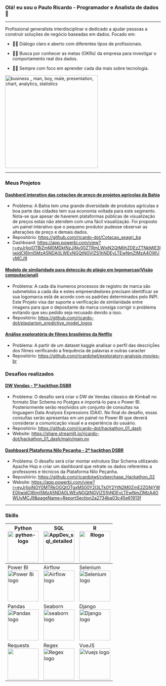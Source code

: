 ### Olá! eu sou o Paulo Ricardo - Programador e Analista de dados👋

<!--
**ricardo-dot/ricardo-dot** is a ✨ _special_ ✨ repository because its `README.md` (this file) appears on your GitHub profile.

Here are some ideas to get you started:

- 🔭 I’m currently working on ...
- 🌱 I’m currently learning ...
- 👯 I’m looking to collaborate on ...
- 🤔 I’m looking for help with ...
- 💬 Ask me about ...
- 📫 How to reach me: ...
- 😄 Pronouns: ...
- ⚡ Fun fact: ...
-->
---
Profissional generalista interdisciplinar e dedicado a ajudar pessoas a construir soluções de negócio baseadas em dados. 
Focado em:

* 🧑‍🏫 Diálogo claro e aberto com diferentes tipos de profissionais.

* 🕵️‍♂️ Busca por conhecer as metas (OKRs) da empresa para investigar o comportamento real dos dados.

* 🧑‍💻 Sempre com foco em aprender cada dia mais sobre tecnologia.

<img alt="business _ man, boy, male, presentation, chart, analytics, statistics" src="https://user-images.githubusercontent.com/48892066/151630098-3de63922-8f3f-4005-aefd-52abfdfc9f35.svg" style="height: 300px">
</img>

---

### Meus Projetos

#### [Dashbord interativo das cotações de preço de projetos agrícolas da Bahia](https://github.com/ricardo-dot/Cotacao_seagri_ba)
* Problema: A Bahia tem uma grande diversidade de produtos agrículas e boa parte das cidades tem sua economia voltada para este segmento. Nota-se que apesar de haverem plataformas públicas de visualização de preços estas não atendem com uma fácil visualização. Foi proposto um painel interativo que o pequeno produtor pudesse observar as alterações de preço e demais dados.
* Repositório: https://github.com/ricardo-dot/Cotacao_seagri_ba
* Dashboard: https://app.powerbi.com/view?r=eyJrIjoiOTBjZmM0MDktNzJjNy00ZTRmLWIxN2QtMjlhZDEzZTNkMjE3IiwidCI6ImI5MzA5NDA0LWExNGQtNGVlZS1hNDEyLTEwNmZlMzA4OWUyMCJ9

#### [Modelo de similaridade para detecção de plágio em logomarcas(Visão computacional)](https://github.com/ricardo-dot/plagiarism_predictive_model_logos)
* Problema: A cada dia inumeros processos de registro de marca são submetidos a cada dia e estes empreendedores precisam identificar se sua logomarca está de acordo com os padrões determinados pelo INPI. Este Projeto visa dar suporte a verificação de similaridade entre imagens para que o depositante da marca consiga corrigir o problema evitando que seu pedido seja recusado devido a isso.
* Repositório: https://github.com/ricardo-dot/plagiarism_predictive_model_logos

#### [Análise exploratória de filmes brasileiros da Netflix](https://github.com/ricardotwt/exploratory-analysis-movies-br)
* Problema: A partir de um dataset kaggle analisar o perfil das descriçṍes dos filmes verificando a frequência de palavras e outras caracter
* Repositório: https://github.com/ricardotwt/exploratory-analysis-movies-br


### Desafios realizados

#### [DW Vendas - 1º hackthon DSBR](https://github.com/ricardo-dot/hackathon_01_dash)
* Problema: O desafio será criar o DW de Vendas clássico de Kimball no formato Star Schema no Postges e importá-lo para o Power BI. Posteriormente serão resolvidos um conjunto de consultas na linguagem Data Analysis Expressions (DAX). No final do desafio, essas consultas serão apresentas em um painel no Power BI que deverá considerar a comunicação visual e a experiência do usuário.
* Repositório: https://github.com/ricardo-dot/hackathon_01_dash
* Website: https://share.streamlit.io/ricardo-dot/hackathon_01_dash/main/main.py

#### [Dashboard Plataforma Nilo Peçanha - 2º hackthon DSBR](https://github.com/ricardotwt/cyberchase_Hackathon_02)
* Problema: O desafio será criar montar estrutura Star Schema utilizando Apache Hop e criar um dashboard que retrate os dados referentes a professores e técnicos da Plataforma Nilo Peçanha.
* Repositório: https://github.com/ricardotwt/cyberchase_Hackathon_02
* Website: https://app.powerbi.com/view?r=eyJrIjoiNGY0MTRkOGQtOTgxMS00Y2I3LTk0Y2YtN2M0ZmE2ZGNjYWE0IiwidCI6ImI5MzA5NDA0LWExNGQtNGVlZS1hNDEyLTEwNmZlMzA4OWUyMCJ9&pageName=ReportSection2a2734ba03c45e61913f

---
### Skills

Python<br> <img alt="python-logo" src="https://user-images.githubusercontent.com/48892066/151659391-ef399f09-c111-4ee3-bf84-14eb953f6078.png" style="width: 100px"></img> | SQL <br><img alt="AppDev_sql_detailed" src="https://user-images.githubusercontent.com/48892066/151659466-dc7712ac-843c-45db-8091-54801d46acd4.svg" style="width: 100px; height: 100px;"></img> | R <br><img alt="Rlogo" src="https://user-images.githubusercontent.com/48892066/151659490-7b863236-494e-43bb-95e0-74b495a9c614.png" style="width: 100px; height: 100px;"></img> | 
--- | --- | --- | 
Power BI <br> <img alt="Power Bi logo" src="https://user-images.githubusercontent.com/48892066/151660975-05475d2c-3153-4cb6-9b07-21b5b86ffed0.png" style="width: 100px"></img> | Airflow <br> <img alt="Airflow logo" src="https://user-images.githubusercontent.com/48892066/151660903-df5ad0fb-dd8d-4d16-a98d-cd8e6d8841a6.png" style="width: 100px"></img> | Selenium <br> <img alt="Selenium logo" src="https://user-images.githubusercontent.com/48892066/151660152-80343e43-f0da-4bb0-bf64-a5c30b4d233b.png" style="width: 100px"></img> |
Pandas <br> <img alt="Pandas logo" src="https://user-images.githubusercontent.com/48892066/151661075-4462571a-83ca-41ea-9265-50525a4167e2.png" style="width: 100px;"></img> | Seaborn <br> <img alt="seaborn logo" src="https://user-images.githubusercontent.com/48892066/151660243-e677ec5f-92f4-4bbd-aaa8-9cab8c946fb3.svg" style="width: 100px; height: 100px"></img> | Django <br> <img alt="Django logo" src="https://user-images.githubusercontent.com/48892066/151660126-ee89445e-b682-4e90-a20e-540612f4f5c6.png" style="width: 100px;"></img> | 
Requests <br> <img alt="" src="https://user-images.githubusercontent.com/48892066/151660168-e6a2db77-0a3d-4deb-abe8-63d35e953057.png" style="width: 100px"></img> | Regex <br> <img alt="Regex logo" src="https://user-images.githubusercontent.com/48892066/151660358-8ac375db-cd4d-4fa5-a559-ee2ee3847908.jpg" style="width: 100px;"></img>| VueJS <br> <img alt="Vuejs logo" src="https://user-images.githubusercontent.com/48892066/151660344-7c2c55a5-47c6-4ba0-b10e-d1d4619994c5.svg" style="width: 100px; height: 100px;"></img>| 

